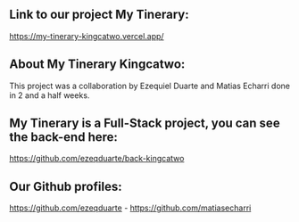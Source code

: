 ## Link to our project My Tinerary:

https://my-tinerary-kingcatwo.vercel.app/ <br>

## About My Tinerary Kingcatwo:

This project was a collaboration by Ezequiel Duarte and Matias Echarri done in 2 and a half weeks.

## My Tinerary is a Full-Stack project, you can see the back-end here:

https://github.com/ezeqduarte/back-kingcatwo

## Our Github profiles:
https://github.com/ezeqduarte -
https://github.com/matiasecharri

